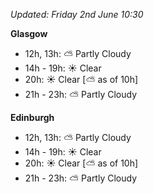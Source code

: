 *Updated: Friday 2nd June 10:30*

**Glasgow**

* 12h, 13h: :partly_sunny: Partly Cloudy
* 14h - 19h: :sunny: Clear
* 20h: :sunny: Clear [:partly_sunny: as of 10h]
* 21h - 23h: :partly_sunny: Partly Cloudy

**Edinburgh**

* 12h, 13h: :partly_sunny: Partly Cloudy
* 14h - 19h: :sunny: Clear
* 20h: :sunny: Clear [:partly_sunny: as of 10h]
* 21h - 23h: :partly_sunny: Partly Cloudy
